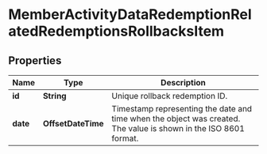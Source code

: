 

# MemberActivityDataRedemptionRelatedRedemptionsRollbacksItem


## Properties

| Name | Type | Description |
|------------ | ------------- | ------------- |
|**id** | **String** | Unique rollback redemption ID. |
|**date** | **OffsetDateTime** | Timestamp representing the date and time when the object was created. The value is shown in the ISO 8601 format. |



